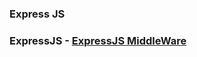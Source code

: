 ### Express JS

### ExpressJS - [ExpressJS MiddleWare](https://www.google.com/search?biw=1299&bih=673&sxsrf=ALeKk03yV2n8JT5fk1Q6UeLSAR1nm5Yq1w%3A1591373276221&ei=3G3aXumKDdTH4-EPkpC1iAQ&q=middleware+rafts+express+js&oq=middleware+rafts+express+js&gs_lcp=CgZwc3ktYWIQAzIFCAAQzQIyBQgAEM0CMgUIABDNAjIFCAAQzQIyBQgAEM0COgQIABBHUK2cCFitnAhg8qIIaABwAngAgAF2iAF2kgEDMC4xmAEAoAEBqgEHZ3dzLXdpeg&sclient=psy-ab&ved=0ahUKEwjp6NW2h-vpAhXU4zgGHRJIDUEQ4dUDCAw&uact=5)